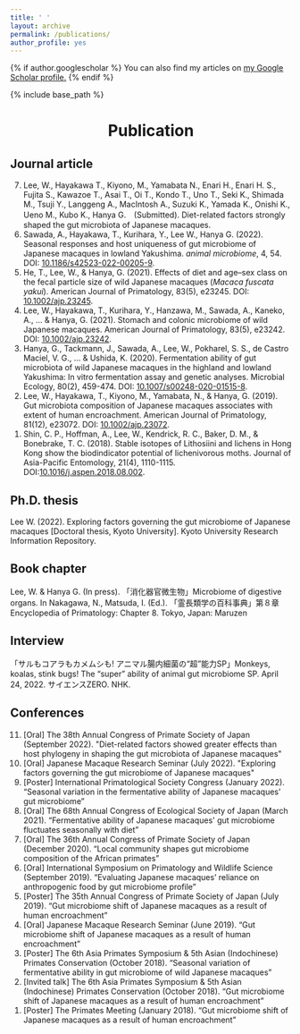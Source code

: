 ```yaml
---
title: ' '
layout: archive
permalink: /publications/
author_profile: yes
---
```


{% if author.googlescholar %}
  You can also find my articles on <u><a href="{{author.googlescholar}}">my Google Scholar profile</a>.</u>
{% endif %}

{% include base_path %}

<div style="text-align: center"> <h1>Publication</h1> </div>

Journal article
------
<ol reversed>  
    <li>Lee, W., Hayakawa T., Kiyono, M., Yamabata N., Enari H., Enari H. S., Fujita S., Kawazoe T., Asai T., Oi T., Kondo T., Uno T., Seki K., Shimada M., Tsuji Y., Langgeng A., MacIntosh A., Suzuki K., Yamada K., Onishi K., Ueno M., Kubo K., Hanya G.　(Submitted). Diet-related factors strongly shaped the gut microbiota of Japanese macaques.</li>
    <li>Sawada, A., Hayakawa, T., Kurihara, Y., Lee W., Hanya G. (2022). Seasonal responses and host uniqueness of gut microbiome of Japanese macaques in lowland Yakushima. <i>animal microbiome</i>, 4, 54. DOI: <a href="https://doi.org/10.1186/s42523-022-00205-9">10.1186/s42523-022-00205-9</a>.</li>
    <li>He, T., Lee, W., & Hanya, G. (2021). Effects of diet and age–sex class on the fecal particle size of wild Japanese macaques (<i>Macaca fuscata yakui</i>). American Journal of Primatology, 83(5), e23245. DOI: <a href="https://doi.org/10.1002/ajp.23245">10.1002/ajp.23245</a>. </li>  
    <li>Lee, W., Hayakawa, T., Kurihara, Y., Hanzawa, M., Sawada, A., Kaneko, A., ... & Hanya, G. (2021). Stomach and colonic microbiome of wild Japanese macaques. American Journal of Primatology, 83(5), e23242. DOI: <a href="https://doi.org/10.1002/ajp.23242">10.1002/ajp.23242</a>. </li>  
    <li>Hanya, G., Tackmann, J., Sawada, A., Lee, W., Pokharel, S. S., de Castro Maciel, V. G., ... & Ushida, K. (2020). Fermentation ability of gut microbiota of wild Japanese macaques in the highland and lowland Yakushima: In vitro fermentation assay and genetic analyses. Microbial Ecology, 80(2), 459-474. DOI: <a href="https://doi.org/10.1007/s00248-020-01515-8">10.1007/s00248-020-01515-8</a>. </li>  
    <li>Lee, W., Hayakawa, T., Kiyono, M., Yamabata, N., & Hanya, G. (2019). Gut microbiota composition of Japanese macaques associates with extent of human encroachment. American Journal of Primatology, 81(12), e23072. DOI: <a href="https://doi.org/10.1002/ajp.23072">10.1002/ajp.23072</a>. </li>  
    <li>Shin, C. P., Hoffman, A., Lee, W., Kendrick, R. C., Baker, D. M., & Bonebrake, T. C. (2018). Stable isotopes of Lithosiini and lichens in Hong Kong show the biodindicator potential of lichenivorous moths. Journal of Asia-Pacific Entomology, 21(4), 1110-1115. DOI:<a href="https://doi.org/10.1016/j.aspen.2018.08.002">10.1016/j.aspen.2018.08.002</a>.</li>  
</ol>  

Ph.D. thesis
------

Lee W. (2022). Exploring factors governing the gut microbiome of Japanese macaques [Doctoral thesis, Kyoto University]. Kyoto University Research Information Repository. 

Book chapter
------

Lee, W. & Hanya G. (In press). 「消化器官微生物」Microbiome of digestive organs. In Nakagawa, N., Matsuda, I. (Ed.). 「霊長類学の百科事典」第８章Encyclopedia of Primatology: Chapter 8. Tokyo, Japan: Maruzen

Interview
------

「サルもコアラもカメムシも! アニマル腸内細菌の“超”能力SP」Monkeys, koalas, stink bugs! The “super” ability of animal gut microbiome SP. April 24, 2022. サイエンスZERO. NHK.

Conferences
------
<ol reversed>  
  <li>[Oral] The 38th Annual Congress of Primate Society of Japan (September 2022). "Diet-related factors showed greater effects than host phylogeny in shaping the gut microbiota of Japanese macaques"</li>
  <li>[Oral] Japanese Macaque Research Seminar (July 2022). "Exploring factors governing the gut microbiome of Japanese macaques"</li>
  <li>[Poster] International Primatological Society Congress (January 2022). “Seasonal variation in the fermentative ability of Japanese macaques’ gut microbiome”</li>
  <li>[Oral] The 68th Annual Congress of Ecological Society of Japan (March 2021). “Fermentative ability of Japanese macaques' gut microbiome fluctuates seasonally with diet” </li>
  <li>[Oral] The 36th Annual Congress of Primate Society of Japan (December 2020). “Local community shapes gut microbiome composition of the African primates”</li>
  <li>[Oral] International Symposium on Primatology and Wildlife Science (September 2019). “Evaluating Japanese macaques’ reliance on anthropogenic food by gut microbiome profile”</li>
  <li>[Poster] The 35th Annual Congress of Primate Society of Japan (July 2019). “Gut microbiome shift of Japanese macaques as a result of human encroachment”</li>
  <li>[Oral] Japanese Macaque Research Seminar (June 2019). “Gut microbiome shift of Japanese macaques as a result of human encroachment”</li>
  <li>[Poster] The 6th Asia Primates Symposium & 5th Asian (Indochinese) Primates Conservation (October 2018). “Seasonal variation of fermentative ability in gut microbiome of wild Japanese macaques”</li>
  <li>[Invited talk] The 6th Asia Primates Symposium & 5th Asian (Indochinese) Primates Conservation (October 2018). “Gut microbiome shift of Japanese macaques as a result of human encroachment”</li>
  <li>[Poster] The Primates Meeting (January 2018). “Gut microbiome shift of Japanese macaques as a result of human encroachment”</li>
</ol>  

